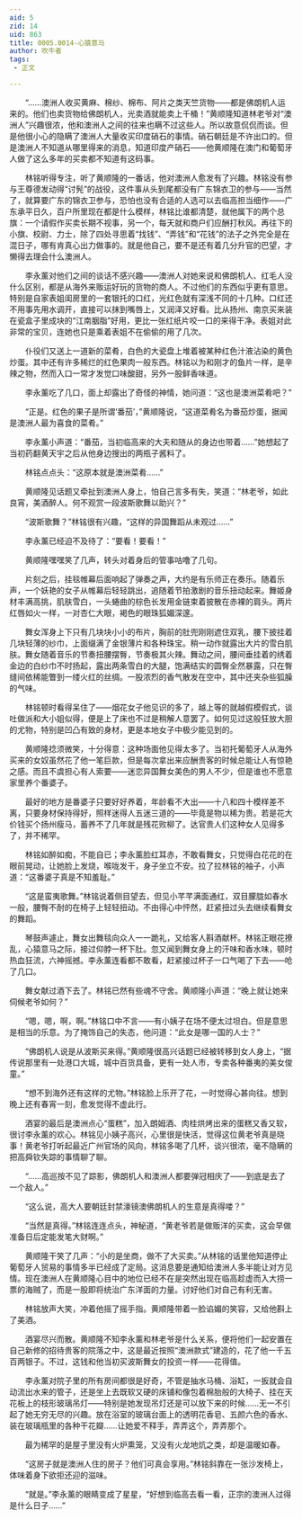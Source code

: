 ```yaml
---
aid: 5
zid: 14
uid: 863
title: 0005.0014-心猿意马
author: 吹牛者
tags: 
 - 正文

---
```




　　“……澳洲人收买黄麻、棉纱、棉布、阿片之类天竺货物——都是佛朗机人运来的。他们也卖货物给佛朗机人，光卖酒就能卖上千桶！”黄顺隆知道林老爷对“澳洲人”兴趣很浓，他和澳洲人之间的往来也瞒不过这些人。所以故意侃侃而谈。但是他很小心的隐瞒了澳洲人大量收买印度硝石的事情。硝石朝廷是不许出口的。但是澳洲人不知道从哪里得来的消息，知道印度产硝石——他黄顺隆在澳门和葡萄牙人做了这么多年的买卖都不知道有这码事。

　　林铭听得专注，听了黄顺隆的一番话，他对澳洲人愈发有了兴趣。林铭没有参与王尊德发动得“讨髡”的战役，这件事从头到尾都没有广东锦衣卫的参与——当然了，就算要广东的锦衣卫参与，恐怕也没有合适的人选可以去临高担当细作——广东承平日久，百户所里现在都是什么模样，林铭比谁都清楚，就他属下的两个总旗：一个请假作买卖长期不视事，另一个，每天就和商户们应酬打秋风。再往下的小旗、校尉、力士，除了四处寻思着“找钱”、“弄钱”和“花钱”的法子之外完全是在混日子，哪有肯真心出力做事的。就是他自己，要不是还有着几分升官的巴望，才懒得去理会什么澳洲人。

　　李永薰对他们之间的谈话不感兴趣——澳洲人对她来说和佛朗机人、红毛人没什么区别，都是从海外来贩运好玩的货物的商人。不过他们的东西似乎更有意思。特别是自家表姐闺房里的一套银托的口红，光红色就有深浅不同的十几种。口红还不用事先用水调开，直接可以抹到嘴唇上，又润泽又好看。比从扬州、南京买来装在瓷盒子里成块的“江南胭脂”好用，更比一张红纸片咬一口的来得干净。表姐对此非常的宝贝，连她也只是乘着表姐不在偷偷的用了几次。

　　仆役们又送上一道新的菜肴，白色的大瓷盘上堆着被某种红色汁液沾染的黄色炒蛋。其中还有许多稀烂的红色果肉一般东西。林铭以为和刚才的鱼片一样，是辛辣之物，然而入口一常才发觉口味酸甜，另外一股鲜香味道。

　　李永薰吃了几口，面上却露出了奇怪的神情，她问道：“这也是澳洲菜肴吧？”

　　“正是。红色的果子是所谓‘番茄’，”黄顺隆说，“这道菜肴名为番茄炒蛋，据闻是澳洲人最为喜食的菜肴。”

　　李永薰小声道：“番茄，当初临高来的大夫和随从的身边也带着……”她想起了当初药翻黄天宇之后从他身边搜出的两瓶子酱料了。

　　林铭点点头：“这原本就是澳洲菜肴……”

　　黄顺隆见话题又牵扯到澳洲人身上，怕自己言多有失，笑道：“林老爷，如此良宵，美酒醉人。何不观赏一段波斯歌舞以助兴？”

　　“波斯歌舞？”林铭很有兴趣，“这样的异国舞蹈从未观过……”

　　李永薰已经迫不及待了：“要看！要看！”

　　黄顺隆嘿嘿笑了几声，转头对着身后的管事咕噜了几句。

　　片刻之后，挂毯帷幕后面响起了弹奏之声，大约是有乐师正在奏乐。随着乐声，一个妖艳的女子从帷幕后轻轻跳出，追随着节拍激剧的音乐扭动起来。舞姬身材丰满高挑，肌肤雪白，一头蜷曲的棕色长发用金链束着披散在赤裸的肩头。两片红唇如火一样，一对杏仁大眼，褐色的眼珠狐媚深邃。

　　舞女浑身上下只有几块块小小的布片，胸前的肚兜刚刚遮住双乳，腰下披挂着几块轻薄的纱巾，上面缀满了金银薄片和各种珠宝。稍一动作就露出大片的雪白肌肤。舞女随着音乐的节奏扭腰摆臀，节奏极其火辣。舞动之间，腰间垂挂着的绣着金边的白纱巾不时扬起，露出两条雪白的大腿，饱满结实的圆臀全然暴露，只在臀缝间依稀能瞥到一缕火红的丝绸。一股浓烈的香气散发在空中，其中还夹杂些狐臊的气味。

　　林铭顿时看得呆住了——烟花女子他见识的多了，越上等的就越假模假式，谈吐做派和大小姐似得，便是上了床也不过是稍解人意罢了。如何见过这般狂放大胆的尤物，特别是凹凸有致的身材，更是本地女子中极少能见到的。

　　黄顺隆捻须微笑，十分得意：这种场面他见得太多了。当初托葡萄牙人从海外买来的女奴虽然花了他一笔巨款，但是每次拿出来应酬贵客的时候总能让人有惊艳之感。而且不虞担心有人索要——迷恋异国舞女美色的男人不少，但是谁也不愿意家里养个番婆子。

　　最好的地方是番婆子只要好好养着，年龄看不大出——十八和四十模样差不离，只要身材保持得好，照样迷得人五迷三道的——毕竟是物以稀为贵。若是花大价钱买个扬州瘦马，蓄养不了几年就是残花败柳了。达官贵人们这种女人见得多了，并不稀罕。

　　林铭如醉如痴，不能自已；李永薰脸红耳赤，不敢看舞女，只觉得白花花的在眼前晃动，让她脸上发烧，喉咙发干，身子坐立不安。拉了拉林铭的袖子，小声道：“这番婆子真是不知羞耻。”

　　“这是蛮夷歌舞。”林铭说着侧目望去，但见小芊芊满面通红，双目朦胧如春水一般，腰臀不耐的在椅子上轻轻扭动。不由得心中怦然，赶紧扭过头去继续看舞女的舞蹈。

　　琴鼓声遽止，舞女出舞毯向众人一一跪礼，又给客人斟酒献杯。林铭正眼花撩乱，心猿意马之际，接过仰脖一杯下肚。忽又闻到舞女身上的汗味和香水味，顿时热血狂流，六神摇撼。李永薰连看都不敢看，赶紧接过杯子一口气喝了下去——呛了几口。

　　舞女献过酒下去了。林铭已然有些魂不守舍。黄顺隆小声道：“晚上就让她来伺候老爷如何？”

　　“嗯，嗯，啊，啊。”林铭口中不言——有小姨子在场不便太过坦白。但是意思是相当的乐意。为了掩饰自己的失态，他问道：“此女是哪一国的人士？”

　　“佛朗机人说是从波斯买来得。”黄顺隆很高兴话题已经被转移到女人身上，“据传说那里有一处港口大城，城中百货具备，更有一处人市，专卖各种番夷的美女俊童。”

　　“想不到海外还有这样的尤物。”林铭脸上乐开了花，一时觉得心甚向往。想到晚上还有春宵一刻，愈发觉得不虚此行。

　　酒宴的最后是澳洲点心“蛋糕”，加入朗姆酒、肉桂烘烤出来的蛋糕又香又软，很讨李永薰的欢心。林铭见小姨子高兴，心里很是快活，觉得这位黄老爷真是晓事！黄老爷打听起最近广州官场的风向，林铭多喝了几杯，谈兴很浓，毫不隐瞒的把高舜钦失踪的事情聊了聊。

　　“……高巡按不见了踪影，佛朗机人和澳洲人都要弹冠相庆了——到底是去了一个敌人。”

　　“这么说，高大人要朝廷封禁濠镜澳佛朗机人的生意是真得喽？”

　　“当然是真得。”林铭连连点头，神秘道，“黄老爷若是做贩洋的买卖，这会早做准备日后定能发笔大财啊。”

　　黄顺隆干笑了几声：“小的是坐商，做不了大买卖。”从林铭的话里他知道停止葡萄牙人贸易的事情多半已经成了定局。这消息要是通知给澳洲人多半能让对方见情。现在澳洲人在黄顺隆心目中的地位已经不在是突然出现在临高趁虚而入大捞一票的海贼了，而是一股即将统治广东洋面的力量。讨好他们对自己有利无害。

　　林铭放声大笑，冲着他摇了摇手指。黄顺隆带着一脸谄媚的笑容，又给他斟上了美酒。

　　酒宴尽兴而散。黄顺隆不知李永薰和林老爷是什么关系，便将他们一起安置在自己新修的招待贵客的院落之中，这是最近按照“澳洲款式”建造的，花了他一千五百两银子。不过，这钱和他当初买波斯舞女的投资一样——花得值。

　　李永薰对院子里的所有房间都很是好奇，不管是抽水马桶、浴缸，一扳就会自动流出水来的管子，还是坐上去既软又硬的床铺和像包着棉胎般的大椅子、挂在天花板上的枝形玻璃吊灯——特别是她发现吊灯还是可以放下来的时候……无一不引起了她无穷无尽的兴趣。放在浴室的玻璃台面上的透明花香皂、五颜六色的香水、装在玻璃瓶里的各种干花瓣……让她爱不释手，弄弄这个，弄弄那个。

　　最为稀罕的是屋子里没有火炉熏笼，又没有火龙地炕之类，却是温暖如春。

　　“这房子就是澳洲人住的房子？他们可真会享用。”林铭斜靠在一张沙发椅上，体味着身下欲拒还迎的滋味。

　　“就是。”李永薰的眼睛变成了星星，“好想到临高去看一看，正宗的澳洲人过得是什么日子……”



